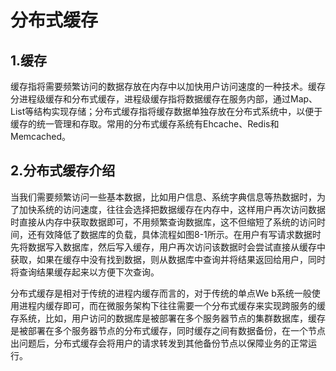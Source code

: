 # 分布式缓存

## 1.缓存

缓存指将需要频繁访问的数据存放在内存中以加快用户访问速度的一种技术。缓存分进程级缓存和分布式缓存，进程级缓存指将数据缓存在服务内部，通过Map、List等结构实现存储；分布式缓存指将缓存数据单独存放在分布式系统中，以便于缓存的统一管理和存取。常用的分布式缓存系统有Ehcache、Redis和Memcached。

## 2.分布式缓存介绍

当我们需要频繁访问一些基本数据，比如用户信息、系统字典信息等热数据时，为了加快系统的访问速度，往往会选择把数据缓存在内存中，这样用户再次访问数据时直接从内存中获取数据即可，不用频繁查询数据库，这不但缩短了系统的访问时间，还有效降低了数据库的负载，具体流程如图8-1所示。在用户有写请求数据时先将数据写入数据库，然后写入缓存，用户再次访问该数据时会尝试直接从缓存中获取，如果在缓存中没有找到数据，则从数据库中查询并将结果返回给用户，同时将查询结果缓存起来以方便下次查询。

分布式缓存是相对于传统的进程内缓存而言的，对于传统的单点We b系统一般使用进程内缓存即可，而在微服务架构下往往需要一个分布式缓存来实现跨服务的缓存系统，比如，用户访问的数据库是被部署在多个服务器节点的集群数据库，缓存是被部署在多个服务器节点的分布式缓存，同时缓存之间有数据备份，在一个节点出问题后，分布式缓存会将用户的请求转发到其他备份节点以保障业务的正常运行。